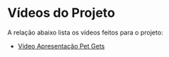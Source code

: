 # Vídeos do Projeto
A relação abaixo lista os vídeos feitos para o projeto:
 - [Vídeo Apresentação Pet Gets](https://youtu.be/6qTaE9Lw7m8) 
 



